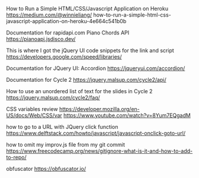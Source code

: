 How to Run a Simple HTML/CSS/Javascript Application on Heroku
https://medium.com/@winnieliang/
how-to-run-a-simple-html-css-javascript-application-on-heroku-4e664c541b0b

Documentation for rapidapi.com Piano Chords API
https://pianoapi.jsdisco.dev/

This is where I got the jQuery UI code snippets for the link and script
https://developers.google.com/speed/libraries/

Documentation for JQuery UI: Accordion 
https://jqueryui.com/accordion/

Documentation for Cycle 2
https://jquery.malsup.com/cycle2/api/

How to use an unordered list of text for the slides in Cycle 2
https://jquery.malsup.com/cycle2/faq/

CSS variables review
https://developer.mozilla.org/en-US/docs/Web/CSS/var
https://www.youtube.com/watch?v=8Yum7EQgadM

how to go to a URL with JQuery click function
https://www.delftstack.com/howto/javascript/javascript-onclick-goto-url/

how to omit my improv.js file from my git commit
https://www.freecodecamp.org/news/gitignore-what-is-it-and-how-to-add-to-repo/

obfuscator
https://obfuscator.io/